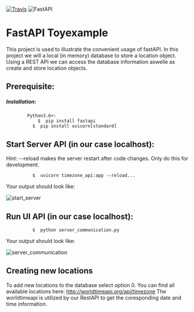 [![Travis](https://img.shields.io/badge/language-Python-red.svg)]()
![FastAPI](https://img.shields.io/badge/FastAPI-005571?style=for-the-badge&logo=fastapi)


# FastAPI Toyexample
This project is used to illustrate the convenient usage of fastAPI. In this project we will a local (in memory) database to store a location object.
Using a REST API we can access the database information aswelle as create and store location objects.

## Prerequisite:
##### Installation:
```
        Python3.6+:
         	$  pip install fastapi
          $  pip install uvicorn[standard]
```
     
## Start Server API (in our case localhost):
Hint: --reload makes the server restart after code changes. Only do this for development.
```
          $  uvicorn timezone_api:app --reload...
```
Your output should look like:

![start_server](https://user-images.githubusercontent.com/32487291/127780680-177ca54f-5d4d-4319-af5e-7b3fa90ab48e.png)

## Run UI API (in our case localhost):
```
          $  python server_communication.py
```
Your output should look like:

![server_communication](https://user-images.githubusercontent.com/32487291/127780664-b4bc0f68-6bed-477e-8a94-bc1b9b459e29.png)

## Creating new locations
To add new locations to the database select option 0.
You can find all available locations here: http://worldtimeapi.org/api/timezone
The worldtimeapi is utilized by our RestAPI to get the coresponding date and time information.

